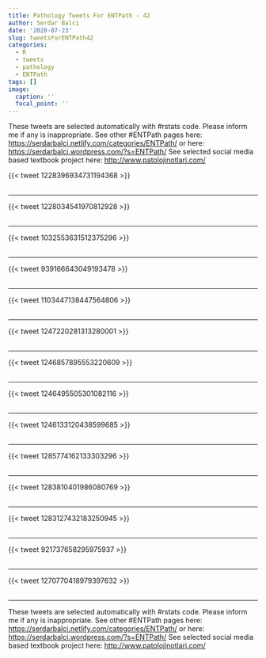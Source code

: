 ```yaml
---
title: Pathology Tweets For ENTPath - 42
author: Serdar Balci
date: '2020-07-23'
slug: tweetsForENTPath42
categories:
  - R
  - tweets
  - pathology
  - ENTPath
tags: []
image:
  caption: ''
  focal_point: ''
---
```



These tweets are selected automatically with #rstats code. Please inform me if any is inappropriate.
See other #ENTPath pages here: https://serdarbalci.netlify.com/categories/ENTPath/  or here: https://serdarbalci.wordpress.com/?s=ENTPath/ 
See selected social media based textbook project here: http://www.patolojinotlari.com/

{{< tweet 1228396934731194368 >}}
<br>
<br>
<hr>
{{< tweet 1228034541970812928 >}}
<br>
<br>
<hr>
{{< tweet 1032553631512375296 >}}
<br>
<br>
<hr>
{{< tweet 939166643049193478 >}}
<br>
<br>
<hr>
{{< tweet 1103447138447564806 >}}
<br>
<br>
<hr>
{{< tweet 1247220281313280001 >}}
<br>
<br>
<hr>
{{< tweet 1246857895553220609 >}}
<br>
<br>
<hr>
{{< tweet 1246495505301082116 >}}
<br>
<br>
<hr>
{{< tweet 1246133120438599685 >}}
<br>
<br>
<hr>
{{< tweet 1285774162133303296 >}}
<br>
<br>
<hr>
{{< tweet 1283810401986080769 >}}
<br>
<br>
<hr>
{{< tweet 1283127432183250945 >}}
<br>
<br>
<hr>
{{< tweet 921737658295975937 >}}
<br>
<br>
<hr>
{{< tweet 1270770418979397632 >}}
<br>
<br>
<hr>


These tweets are selected automatically with #rstats code. Please inform me if any is inappropriate.
See other #ENTPath pages here: https://serdarbalci.netlify.com/categories/ENTPath/  or here: https://serdarbalci.wordpress.com/?s=ENTPath/ 
See selected social media based textbook project here: http://www.patolojinotlari.com/
